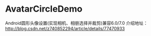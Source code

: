 # AvatarCircleDemo
Android圆形头像设置(实现相机、相册选择并裁剪)兼容6.0/7.0
介绍地址：http://blog.csdn.net/z740852294/article/details/77470933
